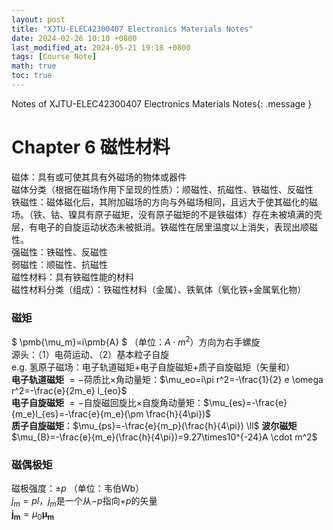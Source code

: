 ```yaml
---
layout: post
title: "XJTU-ELEC42300407 Electronics Materials Notes"
date: 2024-02-26 10:10 +0800
last_modified_at: 2024-05-21 19:18 +0800
tags: [Course Note]
math: true
toc: true
---
```

Notes of XJTU-ELEC42300407 Electronics Materials Notes{: .message }

# Chapter 6 磁性材料
磁体：具有或可使其具有外磁场的物体或器件<br>
磁体分类（根据在磁场作用下呈现的性质）：顺磁性、抗磁性、铁磁性、反磁性<br>
铁磁性：磁体磁化后，其附加磁场的方向与外磁场相同，且远大于使其磁化的磁场。（铁、钴、镍具有原子磁矩，没有原子磁矩的不是铁磁体）存在未被填满的壳层，有电子的自旋运动状态未被抵消。铁磁性在居里温度以上消失，表现出顺磁性。<br>
强磁性：铁磁性、反磁性<br>
弱磁性：顺磁性、抗磁性<br>
磁性材料：具有铁磁性能的材料<br>
磁性材料分类（组成）：铁磁性材料（金属）、铁氧体（氧化铁+金属氧化物）
### 磁矩
$ \pmb{\mu_m}=i\pmb{A} $ （单位：$A \cdot m^2$）方向为右手螺旋<br>
源头：（1）电荷运动、（2）基本粒子自旋<br>
e.g. 氢原子磁场：电子轨道磁矩+电子自旋磁矩+质子自旋磁矩（矢量和）<br>
**电子轨道磁矩** $=-$荷质比$\times$角动量矩：$\mu_eo=i\pi r^2=-\frac{1}{2} e \omega r^2=-\frac{e}{2m_e} l_{eo}$<br>
**电子自旋磁矩** $=-$自旋磁回旋比$\times$自旋角动量矩：$\mu_{es}=-\frac{e}{m_e}l_{es}=-\frac{e}{m_e}(\pm \frac{h}{4\pi})$<br>
**质子自旋磁矩**：$\mu_{ps}=-\frac{e}{m_p}(\frac{h}{4\pi}) \ll$ **波尔磁矩** $\mu_{B}=-\frac{e}{m_e}(\frac{h}{4\pi})=9.27\times10^{-24}A \cdot m^2$
### 磁偶极矩
磁极强度：$\pm p$ （单位：韦伯Wb）<br>
$j_m=pl$，$j_m$是一个从$-p$指向$+p$的矢量<br>
$\pmb{j_m}=\mu_0\pmb{\mu_m}$
